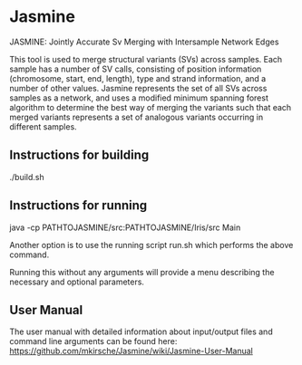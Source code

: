 # Jasmine

JASMINE: Jointly Accurate Sv Merging with Intersample Network Edges

This tool is used to merge structural variants (SVs) across samples.  Each sample has a number of SV calls, consisting of position information (chromosome, start, end, length), type and strand information, and a number of other values.  Jasmine represents the set of all SVs across samples as a network, and uses a modified minimum spanning forest algorithm to determine the best way of merging the variants such that each merged variants represents a set of analogous variants occurring in different samples.

## Instructions for building

./build.sh

## Instructions for running

java -cp PATHTOJASMINE/src:PATHTOJASMINE/Iris/src Main

Another option is to use the running script run.sh which performs the above command.

Running this without any arguments will provide a menu describing the necessary and optional parameters.

## User Manual

The user manual with detailed information about input/output files and command line arguments can be found here: https://github.com/mkirsche/Jasmine/wiki/Jasmine-User-Manual

